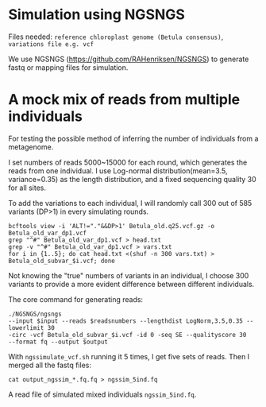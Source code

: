 # Simulation using NGSNGS

Files needed: 
`reference chloroplast genome (Betula consensus)`, `variations file e.g. vcf`

We use NGSNGS (https://github.com/RAHenriksen/NGSNGS) to generate fastq or mapping files for simulation.

# A mock mix of reads from multiple individuals 

For testing the possible method of inferring the number of individuals from a metagenome.

I set numbers of reads 5000~15000 for each round, which generates the reads from one individual. I use Log-normal distribution(mean=3.5, variance=0.35) as the length distribution, and a fixed sequencing quality 30 for all sites. 

To add the variations to each individual, I will randomly call 300 out of 585 variants (DP>1) in every simulating rounds.
```
bcftools view -i 'ALT!="."&&DP>1' Betula_old.q25.vcf.gz -o Betula_old_var_dp1.vcf
grep "^#" Betula_old_var_dp1.vcf > head.txt
grep -v "^#" Betula_old_var_dp1.vcf > vars.txt
for i in {1..5}; do cat head.txt <(shuf -n 300 vars.txt) > Betula_old_subvar_$i.vcf; done
```

Not knowing the "true" numbers of variants in an individual, I choose 300 variants to provide a more evident difference between different individuals.

The core command for generating reads:

```
./NGSNGS/ngsngs
--input $input --reads $readsnumbers --lengthdist LogNorm,3.5,0.35 --lowerlimit 30
-circ -vcf Betula_old_subvar_$i.vcf -id 0 -seq SE --qualityscore 30
--format fq --output $output
```

With `ngssimulate_vcf.sh` running it 5 times, I get five sets of reads. Then I merged all the fastq files:
```
cat output_ngssim_*.fq.fq > ngssim_5ind.fq
```

A read file of simulated mixed individuals `ngssim_5ind.fq`.
